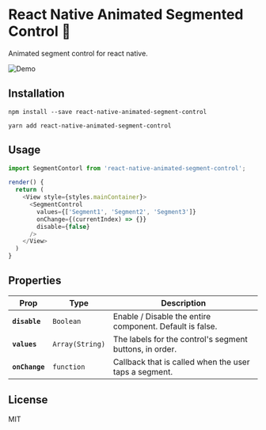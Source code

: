 # React Native Animated Segmented Control 🚀

Animated segment control for react native.

![Demo](https://github.com/kusalshrestha/react-native-animated-segment-control/blob/master/Example/screenshots/segment-control.gif)

## Installation

```
npm install --save react-native-animated-segment-control
```
```
yarn add react-native-animated-segment-control
```

## Usage
```js
import SegmentContorl from 'react-native-animated-segment-control';

render() {
  return (
    <View style={styles.mainContainer}>
      <SegmentControl
        values={['Segment1', 'Segment2', 'Segment3']}
        onChange={(currentIndex) => {}}
        disable={false}
      />
    </View>
  )
}
```

## Properties

| Prop | Type | Description |
|---|---|---|
|**`disable`**|`Boolean`|Enable / Disable the entire component. Default is false.|
|**`values`**|`Array(String)`|The labels for the control's segment buttons, in order.|
|**`onChange`**|`function`|Callback that is called when the user taps a segment.|

## License

MIT